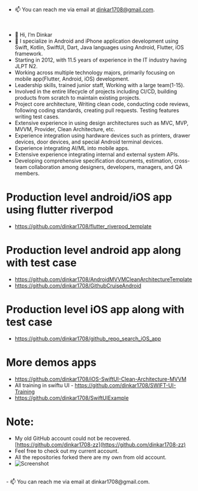 - 📫 You can reach me via email at dinkar1708@gmail.com.
<br>

- 👋 Hi, I’m Dinkar
- 🌱 I specialize in Android and iPhone application development using Swift, Kotlin, SwiftUI, Dart, Java languages using Android, Flutter, iOS framework.
- Starting in 2012, with 11.5 years of experience in the IT industry having JLPT N2.
- Working across multiple technology majors, primarily focusing on mobile app(Flutter, Android, iOS)  development.
- Leadership skills, trained junior staff, Working with a large team(1-15).
- Involved in the entire lifecycle of projects including CI/CD,  building products from scratch to maintain existing projects.
- Project core architecture, Writing clean code, conducting code reviews, following coding standards, creating pull requests. Testing features writing test cases.
- Extensive experience in using design architectures such as MVC, MVP, MVVM, Provider, Clean Architecture, etc.
- Experience integration using hardware devices such as printers, drawer devices, door devices, and special Android terminal devices.
- Experience integrating AI/ML into mobile apps.
- Extensive experience integrating internal and external system APIs.
- Developing comprehensive specification documents, estimation, cross-team collaboration among designers, developers, managers, and QA members.

# Production level android/iOS app using flutter riverpod
- https://github.com/dinkar1708/flutter_riverpod_template

# Production level android app along with test case 
- https://github.com/dinkar1708/AndroidMVVMCleanArchitectureTemplate
- https://github.com/dinkar1708/GithubCruiseAndroid
  
# Production level iOS app along with test case 
- https://github.com/dinkar1708/github_repo_search_iOS_app

# More demos apps
- https://github.com/dinkar1708/iOS-SwiftUI-Clean-Architecture-MVVM
- All training in swiftu UI - https://github.com/dinkar1708/SWIFT-UI-Training
- https://github.com/dinkar1708/SwiftUIExample

# Note:
- My old GitHub account could not be recovered.[https://github.com/dinkar1708-zz](https://github.com/dinkar1708-zz)
- Feel free to check out my current account.
- All the repositories forked there are my own from old account.
- ![Screenshot](https://github.com/dinkar1708/dinkar1708/assets/14831652/6a287022-d708-4564-b75a-74372e4d8076)

<br>
- 📫 You can reach me via email at dinkar1708@gmail.com.
<!---
dinkar1708/dinkar1708 is a ✨ special ✨ repository because its `README.md` (this file) appears on your GitHub profile.
You can click the Preview link to take a look at your changes.
--->
